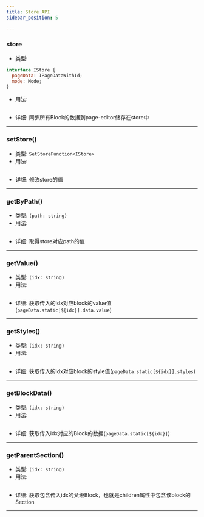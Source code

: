 ```yaml
---
title: Store API
sidebar_position: 5

---
```




### store
* 类型: 
```js
interface IStore {
  pageData: IPageDataWithId;
  mode: Mode;
}
```
* 用法: 
    ```js
    
    ```
* 详细: 同步所有Block的数据到page-editor储存在store中

---

### setStore()
* 类型: `SetStoreFunction<IStore>`
* 用法: 
    ```js
    
    ```
* 详细: 修改store的值

---

### getByPath()
* 类型: `(path: string)`
* 用法: 
    ```js
    
    ```
* 详细: 取得store对应path的值

---

### getValue()
* 类型: `(idx: string)`
* 用法: 
    ```js
    
    ```
* 详细: 获取传入的idx对应block的value值(`pageData.static[${idx}].data.value`)

---

### getStyles()
* 类型: `(idx: string)`
* 用法: 
    ```js
    
    ```
* 详细: 获取传入的idx对应block的style值(`pageData.static[${idx}].styles`)

---

### getBlockData()
* 类型: `(idx: string)`
* 用法: 
    ```js
    
    ```
* 详细: 获取传入idx对应的Block的数据(`pageData.static[${idx}]`)

---

### getParentSection()
* 类型: `(idx: string)`
* 用法: 
    ```js
    
    ```
* 详细: 获取包含传入idx的父级Block，也就是children属性中包含该block的Section

---


